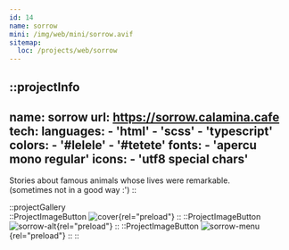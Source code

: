 ```yaml
---
id: 14
name: sorrow
mini: /img/web/mini/sorrow.avif
sitemap:
  loc: /projects/web/sorrow
---
```


::projectInfo
---
name: sorrow
url: https://sorrow.calamina.cafe
tech:
    languages:
      - 'html'
      - 'scss'
      - 'typescript'
    colors:
      - '#lelele'
      - '#tetete'
    fonts:
      - 'apercu mono regular'
    icons:
      - 'utf8 special chars'
---
Stories about famous animals whose lives were remarkable.\
(sometimes not in a good way :')
::

::projectGallery  
  ::ProjectImageButton
    ![cover](/img/web/sorrow.avif){rel="preload"}
  ::
  ::ProjectImageButton
    ![sorrow-alt](/img/web/sorrow/sorrow-alt.avif){rel="preload"}
  ::
  ::ProjectImageButton
    ![sorrow-menu](/img/web/sorrow/sorrow-menu.avif){rel="preload"}
  :: 
::

<!-- ::projectFeatures
:: -->